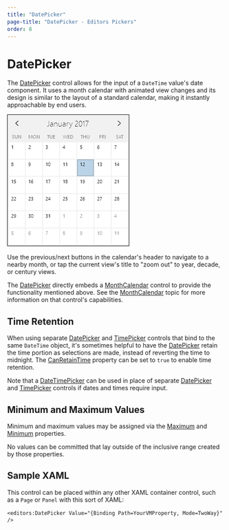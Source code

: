```yaml
---
title: "DatePicker"
page-title: "DatePicker - Editors Pickers"
order: 8
---
```

# DatePicker

The [DatePicker](xref:@ActiproUIRoot.Controls.Editors.DatePicker) control allows for the input of a `DateTime` value's date component.  It uses a month calendar with animated view changes and its design is similar to the layout of a standard calendar, making it instantly approachable by end users.

![Screenshot](../images/datepicker.png)

Use the previous/next buttons in the calendar's header to navigate to a nearby month, or tap the current view's title to "zoom out" to year, decade, or century views.

The [DatePicker](xref:@ActiproUIRoot.Controls.Editors.DatePicker) directly embeds a [MonthCalendar](../other-controls/monthcalendar.md) control to provide the functionality mentioned above.  See the [MonthCalendar](../other-controls/monthcalendar.md) topic for more information on that control's capabilities.

## Time Retention

When using separate [DatePicker](xref:@ActiproUIRoot.Controls.Editors.DatePicker) and [TimePicker](xref:@ActiproUIRoot.Controls.Editors.TimePicker) controls that bind to the same `DateTime` object, it's sometimes helpful to have the [DatePicker](xref:@ActiproUIRoot.Controls.Editors.DatePicker) retain the time portion as selections are made, instead of reverting the time to midnight.  The [CanRetainTime](xref:@ActiproUIRoot.Controls.Editors.DatePicker.CanRetainTime) property can be set to `true` to enable time retention.

Note that a [DateTimePicker](xref:@ActiproUIRoot.Controls.Editors.DateTimePicker) can be used in place of separate [DatePicker](xref:@ActiproUIRoot.Controls.Editors.DatePicker) and [TimePicker](xref:@ActiproUIRoot.Controls.Editors.TimePicker) controls if dates and times require input.

## Minimum and Maximum Values

Minimum and maximum values may be assigned via the [Maximum](xref:@ActiproUIRoot.Controls.Editors.DatePicker.Maximum) and [Minimum](xref:@ActiproUIRoot.Controls.Editors.DatePicker.Minimum) properties.

No values can be committed that lay outside of the inclusive range created by those properties.

## Sample XAML

This control can be placed within any other XAML container control, such as a `Page` or `Panel` with this sort of XAML:

```xaml
<editors:DatePicker Value="{Binding Path=YourVMProperty, Mode=TwoWay}" />
```
